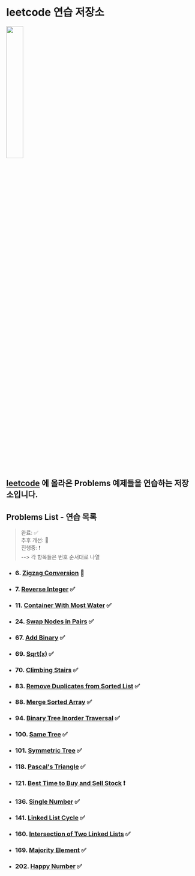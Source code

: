 # leetcode 연습 저장소

<img src="https://user-images.githubusercontent.com/99525990/157272133-38648eef-5a8e-4431-b0df-a78e16c07a28.png" width=30% />

## <a href="https://leetcode.com/problemset/all/" target="_blank">leetcode</a> 에 올라온 Problems 예제들을 연습하는 저장소입니다.

## Problems List - 연습 목록

> 완료: ✅<br>
> 추후 개선: 🔆<br>
> 진행중: ❗️<br>
> --> 각 항목들은 번호 순서대로 나열

- ### 6. <a href="https://leetcode.com/problems/zigzag-conversion/" target="_blank">Zigzag Conversion</a> 🔆
- ### 7. <a href="https://leetcode.com/problems/reverse-integer/" target="_blank">Reverse Integer</a> ✅
- ### 11. <a href="https://leetcode.com/problems/container-with-most-water/" target="_blank">Container With Most Water</a> ✅
- ### 24. <a href="https://leetcode.com/problems/swap-nodes-in-pairs/" target="_blank">Swap Nodes in Pairs</a> ✅
- ### 67. <a href="https://leetcode.com/problems/add-binary/" target="_blank">Add Binary</a> ✅
- ### 69. <a href="https://leetcode.com/problems/sqrtx/" target="_blank">Sqrt(x)</a> ✅
- ### 70. <a href="https://leetcode.com/problems/climbing-stairs/" target="_blank">Climbing Stairs</a> ✅
- ### 83. <a href="https://leetcode.com/problems/remove-duplicates-from-sorted-list/" target="_blank">Remove Duplicates from Sorted List</a> ✅
- ### 88. <a href="https://leetcode.com/problems/merge-sorted-array/" target="_blank">Merge Sorted Array</a> ✅
- ### 94. <a href="https://leetcode.com/problems/binary-tree-inorder-traversal/" target="_blank">Binary Tree Inorder Traversal</a> ✅
- ### 100. <a href="https://leetcode.com/problems/same-tree/" target="_blank">Same Tree</a> ✅
- ### 101. <a href="https://leetcode.com/problems/symmetric-tree/" target="_blank">Symmetric Tree</a> ✅
- ### 118. <a href="https://leetcode.com/problems/pascals-triangle/" target="_blank">Pascal's Triangle</a> ✅
- ### 121. <a href="https://leetcode.com/problems/best-time-to-buy-and-sell-stock/" target="_blank">Best Time to Buy and Sell Stock</a> ❗️
- ### 136. <a href="https://leetcode.com/problems/single-number/" target="_blank">Single Number</a> ✅
- ### 141. <a href="https://leetcode.com/problems/linked-list-cycle/" target="_blank">Linked List Cycle</a> ✅
- ### 160. <a href="https://leetcode.com/problems/intersection-of-two-linked-lists/" target="_blank">Intersection of Two Linked Lists</a> ✅
- ### 169. <a href="https://leetcode.com/problems/majority-element/" target="_blank">Majority Element</a> ✅
- ### 202. <a href="https://leetcode.com/problems/happy-number/" target="_blank">Happy Number</a> ✅
